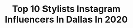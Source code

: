 ---
title: Top 10 Stylists Instagram Influencers In Dallas In 2020
description: >-
  Find top stylists Instagram influencers in Dallas in 2020. Most popular hashtags: #hair #fashion #stylist #model.
platform: Instagram
profiles:
  - username: "honeyshairbox"
    fullname: >-
      PUT YOUR 💰 WHERE YOUR HAIR IS
    location: "United States"
    followers: 17309
    engagement: 796
    commentsToLikes: 0.036903
    avatar: "https://scontent-ams4-1.cdninstagram.com/v/t51.2885-19/s320x320/49956543_390097358228825_4006237831763591168_n.jpg?_nc_ht=scontent-ams4-1.cdninstagram.com&_nc_ohc=5IpYncbPDV8AX8h0nD7&oh=442be7c0da0bd508a762b3569eb7a0f0&oe=5EB1FC03"
    verified: false
    hashtags: "#hairinspo, #atlfrontals, #miamiwigs, #bundles"
  - username: "fashionablylateboymom"
    fullname: >-
      Letty Long | DFW Influencer
    location: "United States"
    followers: 17541
    engagement: 149
    commentsToLikes: 0.538369
    avatar: "https://scontent-lhr8-1.cdninstagram.com/v/t51.2885-19/s320x320/74665256_563532494395603_7675504800204587008_n.jpg?_nc_ht=scontent-lhr8-1.cdninstagram.com&_nc_ohc=OTnvABQJIjoAX_lCwVe&oh=c1ac785d8c0287182d2710b871ae7858&oe=5EBA0710"
    verified: false
    hashtags: "#stayathome, #stayin, #jeans, #dailywear"
  - username: "princesstheceo"
    fullname: >-
      Princess Divine Pope
    location: "United States"
    followers: 8353
    engagement: 545
    commentsToLikes: 0.052875
    avatar: "https://scontent-lhr8-1.cdninstagram.com/v/t51.2885-19/s320x320/13712756_500786933445154_714461343_a.jpg?_nc_ht=scontent-lhr8-1.cdninstagram.com&_nc_ohc=HEar14JmEZwAX95IjeF&oh=2e5708574f60d421548e558cf0f2f4a4&oe=5EBCBE4F"
    verified: false
    hashtags: "#internationalwomensday, #yogi, #dallasnights, #makeup"
  - username: "acozyblessednest"
    fullname: >-
      Aspen
    location: "United States"
    followers: 37407
    engagement: 195
    commentsToLikes: 0.075077
    avatar: "https://scontent-lht6-1.cdninstagram.com/v/t51.2885-19/s320x320/71528363_527058578086986_8008614303244484608_n.jpg?_nc_ht=scontent-lht6-1.cdninstagram.com&_nc_ohc=648gGPfCXTMAX-HLSvK&oh=a94c6cec1a155432490a9fdb048fc007&oe=5EB8FDF5"
    verified: false
    hashtags: "#farmhousediningroom, #fixerupperstyle, #walldecoration, #vignette"
  - username: "thecheydawn"
    fullname: >-
      Cheyenne Dawn
    location: "United States"
    followers: 9298
    engagement: 677
    commentsToLikes: 0.139157
    avatar: "https://scontent-lhr8-1.cdninstagram.com/v/t51.2885-19/s320x320/91812442_1923559914444281_3062567563314593792_n.jpg?_nc_ht=scontent-lhr8-1.cdninstagram.com&_nc_ohc=k74N4RqI-oIAX9yOg5D&oh=6f0962d4dd2c52300c40e678a489fdd5&oe=5EBC5B6C"
    verified: false
    hashtags: "#canonshooter, #coloradophotography, #features, #abandonedportraits"
  - username: "taylorgorton"
    fullname: >-
      taylor gorton
    location: "United States"
    followers: 4556
    engagement: 1070
    commentsToLikes: 0.083072
    avatar: "https://scontent-amt2-1.cdninstagram.com/v/t51.2885-19/s320x320/46709357_322252595168718_2086700355998973952_n.jpg?_nc_ht=scontent-amt2-1.cdninstagram.com&_nc_ohc=EoRdOfCD-w4AX-ifVMy&oh=b63cd1b4aacbbd917bfaca4f5eba0285&oe=5EBB0A02"
    verified: false
    hashtags: "#entrepreneur, #shareyourstory, #style, #pageantprep"
  - username: "abigailzoelewis"
    fullname: >-
      Abigail Zoe Lewis
    location: "United States"
    followers: 17929
    engagement: 267
    commentsToLikes: 0.110209
    avatar: "https://scontent-ams4-1.cdninstagram.com/v/t51.2885-19/s320x320/73323271_430963097554945_2894306580201734144_n.jpg?_nc_ht=scontent-ams4-1.cdninstagram.com&_nc_ohc=fxDQXDlI858AX_JaFvE&oh=02dc070165e6f00e34e6ac66f300729c&oe=5EBCA54C"
    verified: false
    hashtags: "#influencer, #spreadpositivity, #necklace, #hiking"
  - username: "walldamort"
    fullname: >-
      Sara Grace Wallerstedt
    location: "United States"
    followers: 65857
    engagement: 325
    commentsToLikes: 0.016360
    avatar: "https://scontent-lhr8-1.cdninstagram.com/v/t51.2885-19/s320x320/17662638_622971191229763_7440030916098916352_a.jpg?_nc_ht=scontent-lhr8-1.cdninstagram.com&_nc_ohc=WFj62BhafgQAX-C5GKs&oh=d9c1be9415a88d48a180bd4f22a12316&oe=5EBBBC89"
    verified: true
    hashtags: "#nyfw, #repost, #casting, #hair"
  - username: "kovergirl4"
    fullname: >-
      Asia Haney
    location: "United States"
    followers: 2036
    engagement: 1248
    commentsToLikes: 0.049311
    avatar: "https://scontent-ams4-1.cdninstagram.com/v/t51.2885-19/s320x320/29716056_2037395599850025_8712992916928200704_n.jpg?_nc_ht=scontent-ams4-1.cdninstagram.com&_nc_ohc=sd1qkUsyRGQAX8N0izz&oh=2ce071eb1fbfb97a14fe6ea43f95290c&oe=5EB4EB0E"
    verified: false
    hashtags: "#trapmuzik, #cateye, #atlantanights, #womanoffaith"
  - username: "lisalovesdecor"
    fullname: >-
      Lisa
    location: "United States"
    followers: 7476
    engagement: 985
    commentsToLikes: 0.075936
    avatar: "https://scontent-lhr8-1.cdninstagram.com/v/t51.2885-19/s320x320/67631287_658161454681290_913522295270539264_n.jpg?_nc_ht=scontent-lhr8-1.cdninstagram.com&_nc_ohc=CK-s4UJWF2sAX8KlFzP&oh=58decddf1b9163d8198aef007724f570&oe=5EBC62B0"
    verified: false
    hashtags: "#evening, #christmashomedecor, #christmasnight, #cozyhome"
---